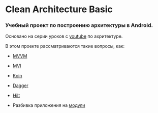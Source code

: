 # Clean Architecture Basic


### Учебный проект по построению архитектуры в Android. 

Основано на серии уроков с [youtube](https://www.youtube.com/playlist?list=PLeF3l86ZMVkLQbdRL6Ra4cr_cmPROj94y) по ахритектуре.

В этом проекте рассматриваются такие вопросы, как:

- [MVVM](https://github.com/JohnyRico2022/Clean-Architecture-Basic/commit/d26c7254cb1f8cd8d29a82666edea0b2a15ed30d)

- [MVI](https://github.com/JohnyRico2022/Clean-Architecture-Basic/tree/mvi)
 
- [Koin](https://github.com/JohnyRico2022/Clean-Architecture-Basic/commit/67da6e9c8967b757c6c9f5bf75b403c51d77b3bf)

- [Dagger](https://github.com/JohnyRico2022/Clean-Architecture-Basic/tree/dagger)

- [Hilt](https://github.com/JohnyRico2022/Clean-Architecture-Basic/tree/hilt)

- Разбивка приложения на [модули](https://github.com/JohnyRico2022/Clean-Architecture-Basic/commit/9a80ccaf19ca1278d7b9fa1df4b25e50edb70517)